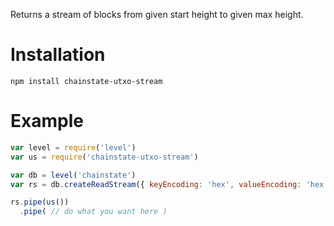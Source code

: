 Returns a stream of blocks from given start height to given max height.

# Installation
`npm install chainstate-utxo-stream`

# Example
```javascript
var level = require('level')
var us = require('chainstate-utxo-stream')

var db = level('chainstate')
var rs = db.createReadStream({ keyEncoding: 'hex', valueEncoding: 'hex' })

rs.pipe(us())
  .pipe( // do what you want here )

```
